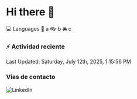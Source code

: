 # Hi there 👋

:computer: Languages
:pencil: a
:eyeglasses: b
:oncoming_automobile: c

### :zap: Actividad reciente
<!--RECENT_ACTIVITY:start-->
<!--RECENT_ACTIVITY:end-->
<!--RECENT_ACTIVITY:last_update-->
Last Updated: Saturday, July 12th, 2025, 1:15:56 PM
<!--RECENT_ACTIVITY:last_update_end-->

### Vías de contacto

![LinkedIn](https://www.linkedin.com/in/irving-hernández-226846205/)
